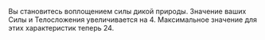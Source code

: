 Вы становитесь воплощением силы дикой природы. Значение ваших Силы и Телосложения увеличивается на 4. Максимальное значение для этих характеристик теперь 24.